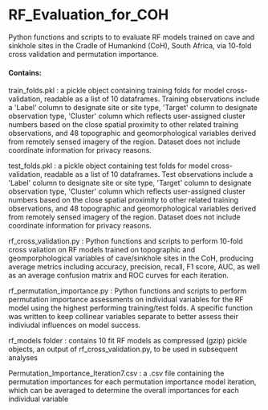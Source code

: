 # RF_Evaluation_for_COH
Python functions and scripts to to evaluate RF models trained on cave and sinkhole sites in the Cradle of Humankind (CoH), South Africa, via 10-fold cross validation and permutation importance. 

#### Contains:
train_folds.pkl : a pickle object containing training folds for model cross-validation, readable as a list of 10 dataframes. Training observations include a 'Label' column to designate site or site type, 'Target' column to designate observation type, 'Cluster' column which reflects user-assigned cluster numbers based on the close spatial proximity to other related training observations, and 48 topographic and geomorphological variables derived from remotely sensed imagery of the region. Dataset does not include coordinate information for privacy reasons.

test_folds.pkl : a pickle object containing test folds for model cross-validation, readable as a list of 10 dataframes. Test observations include a 'Label' column to designate site or site type, 'Target' column to designate observation type, 'Cluster' column which reflects user-assigned cluster numbers based on the close spatial proximity to other related training observations, and 48 topographic and geomorphological variables derived from remotely sensed imagery of the region. Dataset does not include coordinate information for privacy reasons.

rf_cross_validation.py : Python functions and scripts to perform 10-fold cross valiation on RF models trained on topographic and geomporphological variables of cave/sinkhole sites in the CoH, producing average metrics including accuracy, precision, recall, F1 score, AUC, as well as an average confusion matrix and ROC curves for each iteration.

rf_permutation_importance.py : Python functions and scripts to perform permutation importance assessments on individual variables for the RF model using the highest performing training/test folds. A specific function was written to keep collinear variables separate to better assess their indiviudal influences on model success.

rf_models folder : contains 10 fit RF models as compressed (gzip) pickle objects, an output of rf_cross_validation.py, to be used in subsequent analyses

Permutation_Importance_Iteration7.csv : a .csv file containing the permutation importances for each permutation importance model iteration, which can be averaged to determine the overall importances for each individual variable
